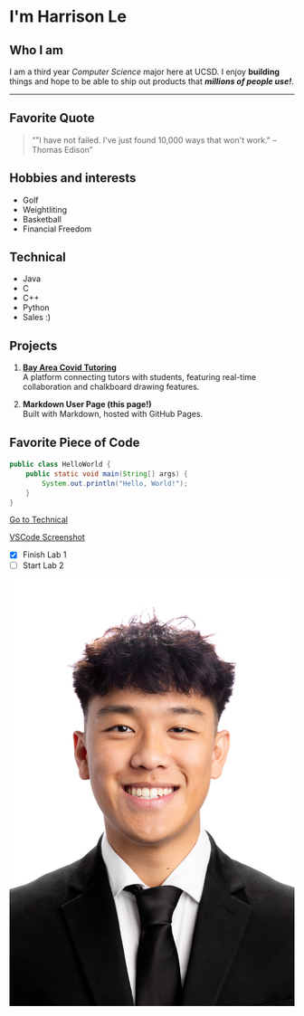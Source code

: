 # I'm Harrison Le

## Who I am
I am a third year *Computer Science* major here at UCSD. I enjoy **building** things and hope to be able to ship out products that ***millions of people use!***. 

---

## Favorite Quote
> “"I have not failed. I've just found 10,000 ways that won't work." – Thomas Edison”    
## Hobbies and interests
- Golf
- Weightliting
- Basketball
- Financial Freedom

## Technical
- Java
- C
- C++
- Python
- Sales :)

## Projects
1. **[Bay Area Covid Tutoring](https://github.com/Harrisonle128/BACT)**  
   A platform connecting tutors with students, featuring real-time collaboration and chalkboard drawing features.

2. **Markdown User Page (this page!)**  
   Built with Markdown, hosted with GitHub Pages.

## Favorite Piece of Code 

```java
public class HelloWorld {
    public static void main(String[] args) {
        System.out.println("Hello, World!");
    }
}
```

[Go to Technical](#technical)

[VSCode Screenshot](screenshots/vscode_commit.png)

- [x] Finish Lab 1
- [ ] Start Lab 2

![Harrison](screenshots/Harrison.JPG)
